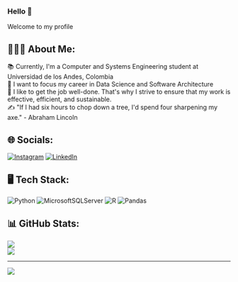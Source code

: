 ### Hello 👋 
Welcome to my profile
<!--
**JEAM1308/JEAM1308** is a ✨ _special_ ✨ repository because its `README.md` (this file) appears on your GitHub profile.

Here are some ideas to get you started:

- 🔭 I’m currently working on ...
- 🌱 I’m currently learning ...
- 👯 I’m looking to collaborate on ...
- 🤔 I’m looking for help with ...
- 💬 Ask me about ...
- 📫 How to reach me: ...
- 😄 Pronouns: ...
- ⚡ Fun fact: ...
-->
## 🙋🏻‍♂️ About Me:
📚 Currently, I'm a Computer and Systems Engineering student at Universidad de los Andes, Colombia<br>🎯 I want to focus my career in Data Science and Software Architecture<br>🧠 I like to get the job well-done. That's why I strive to ensure that my work is effective, efficient, and sustainable.<br>✍️ "If I had six hours to chop down a tree, I'd spend four sharpening my axe." - Abraham Lincoln

## 🌐 Socials:
[![Instagram](https://img.shields.io/badge/Instagram-%23E4405F.svg?logo=Instagram&logoColor=white)](https://instagram.com/juanesarbol/?hl=es-la) [![LinkedIn](https://img.shields.io/badge/LinkedIn-%230077B5.svg?logo=linkedin&logoColor=white)](https://linkedin.com/in/juan-esteban-arboleda-miranda-24346126b/) 

## 🖥️ Tech Stack:
![Python](https://img.shields.io/badge/python-3670A0?style=flat&logo=python&logoColor=ffdd54) ![MicrosoftSQLServer](https://img.shields.io/badge/Microsoft%20SQL%20Sever-CC2927?style=flat&logo=microsoft%20sql%20server&logoColor=white) ![R](https://img.shields.io/badge/r-%23276DC3.svg?style=flat&logo=r&logoColor=white) ![Pandas](https://img.shields.io/badge/pandas-%23150458.svg?style=flat&logo=pandas&logoColor=white)

## 📊 GitHub Stats:
![](https://github-readme-stats.vercel.app/api?username=jeam1308&theme=dark&hide_border=false&include_all_commits=true&count_private=true)<br/>
![](https://github-readme-streak-stats.herokuapp.com/?user=jeam1308&theme=dark&hide_border=false)<br/>

---
[![](https://visitcount.itsvg.in/api?id=jeam1308&icon=0&color=0)](https://visitcount.itsvg.in)
